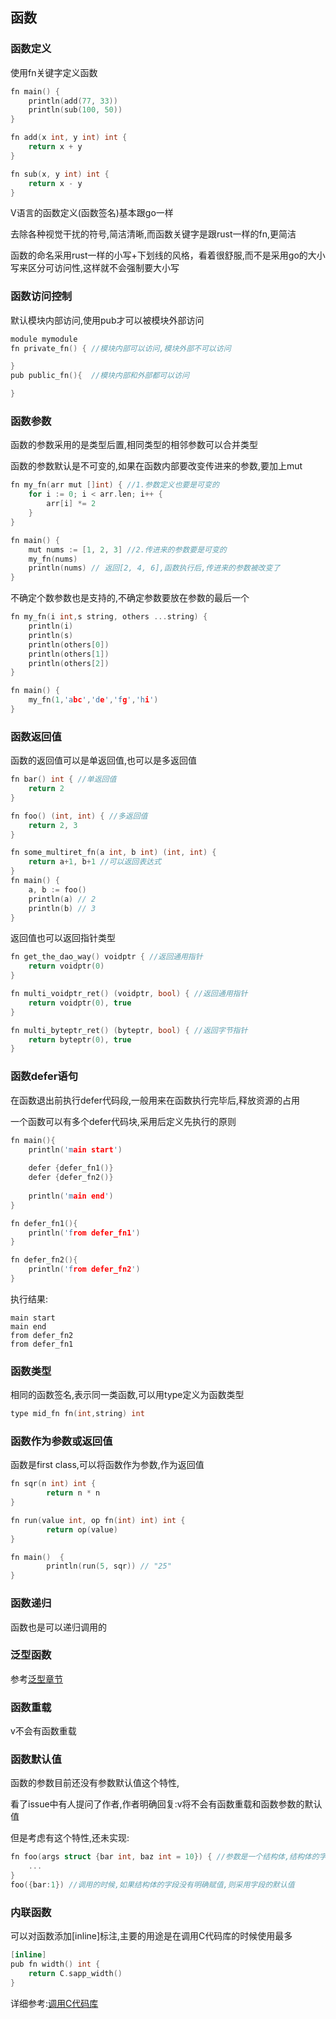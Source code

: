 ## 函数

### 函数定义

使用fn关键字定义函数

```c
fn main() {
	println(add(77, 33))
	println(sub(100, 50))
}

fn add(x int, y int) int {
	return x + y
}

fn sub(x, y int) int {
	return x - y
}
```

V语言的函数定义(函数签名)基本跟go一样

去除各种视觉干扰的符号,简洁清晰,而函数关键字是跟rust一样的fn,更简洁

函数的命名采用rust一样的小写+下划线的风格，看着很舒服,而不是采用go的大小写来区分可访问性,这样就不会强制要大小写

### 函数访问控制

默认模块内部访问,使用pub才可以被模块外部访问

```c
module mymodule
fn private_fn() { //模块内部可以访问,模块外部不可以访问

}
pub public_fn(){  //模块内部和外部都可以访问

}
```

### 函数参数

函数的参数采用的是类型后置,相同类型的相邻参数可以合并类型

函数的参数默认是不可变的,如果在函数内部要改变传进来的参数,要加上mut

```c
fn my_fn(arr mut []int) { //1.参数定义也要是可变的
	for i := 0; i < arr.len; i++ {
		arr[i] *= 2
	}
}

fn main() {
	mut nums := [1, 2, 3] //2.传进来的参数要是可变的
	my_fn(nums)
	println(nums) // 返回[2, 4, 6],函数执行后,传进来的参数被改变了
}
```

不确定个数参数也是支持的,不确定参数要放在参数的最后一个

```c
fn my_fn(i int,s string, others ...string) {
    println(i)
    println(s)
    println(others[0])
    println(others[1])
    println(others[2])
}

fn main() {
    my_fn(1,'abc','de','fg','hi')
}
```



### 函数返回值

函数的返回值可以是单返回值,也可以是多返回值

```c
fn bar() int { //单返回值
	return 2
}

fn foo() (int, int) { //多返回值
	return 2, 3
}

fn some_multiret_fn(a int, b int) (int, int) {
	return a+1, b+1 //可以返回表达式
}
fn main() {
	a, b := foo()
	println(a) // 2
	println(b) // 3
}
```

返回值也可以返回指针类型

```c
fn get_the_dao_way() voidptr { //返回通用指针
	return voidptr(0)
}

fn multi_voidptr_ret() (voidptr, bool) { //返回通用指针
	return voidptr(0), true
}

fn multi_byteptr_ret() (byteptr, bool) { //返回字节指针
	return byteptr(0), true
}
```



### 函数defer语句

在函数退出前执行defer代码段,一般用来在函数执行完毕后,释放资源的占用

一个函数可以有多个defer代码块,采用后定义先执行的原则

```c
fn main(){
    println('main start')
    
    defer {defer_fn1()} 
    defer {defer_fn2()}
    
    println('main end')
}

fn defer_fn1(){
    println('from defer_fn1')
}

fn defer_fn2(){
    println('from defer_fn2')
}
```

执行结果:

```
main start
main end
from defer_fn2
from defer_fn1
```



### 函数类型

相同的函数签名,表示同一类函数,可以用type定义为函数类型

```c
type mid_fn fn(int,string) int
```

### 函数作为参数或返回值

函数是first class,可以将函数作为参数,作为返回值

```c
fn sqr(n int) int {
        return n * n
}

fn run(value int, op fn(int) int) int {
        return op(value)
}

fn main()  {
        println(run(5, sqr)) // "25"
}
```



### 函数递归

函数也是可以递归调用的

### 泛型函数

参考[泛型章节](generic.md)

### 函数重载

v不会有函数重载

### 函数默认值

函数的参数目前还没有参数默认值这个特性,

看了issue中有人提问了作者,作者明确回复:v将不会有函数重载和函数参数的默认值

但是考虑有这个特性,还未实现:

```c
fn foo(args struct {bar int, baz int = 10}) { //参数是一个结构体,结构体的字段有默认值
	...
}
foo({bar:1}) //调用的时候,如果结构体的字段没有明确赋值,则采用字段的默认值
```



### 内联函数

可以对函数添加[inline]标注,主要的用途是在调用C代码库的时候使用最多

```c
[inline]
pub fn width() int {
	return C.sapp_width()
}
```

详细参考:[调用C代码库](C.md)